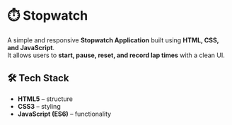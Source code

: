# ⏱️ Stopwatch

A simple and responsive **Stopwatch Application** built using **HTML, CSS, and JavaScript**.  
It allows users to **start, pause, reset, and record lap times** with a clean UI.

## 🛠️ Tech Stack
- **HTML5** – structure  
- **CSS3** – styling  
- **JavaScript (ES6)** – functionality  
